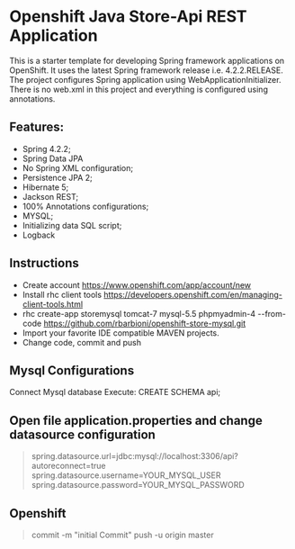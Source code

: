 Openshift Java Store-Api REST Application
=============

This is a starter template for developing Spring framework applications on OpenShift. It uses the latest Spring framework release i.e. 4.2.2.RELEASE.
The project configures Spring application using WebApplicationInitializer. There is no web.xml in this project and everything is configured using annotations.

Features:
-------

* Spring 4.2.2;
* Spring Data JPA
* No Spring XML configuration;
* Persistence JPA 2;
* Hibernate 5;
* Jackson REST;
* 100% Annotations configurations;
* MYSQL;
* Initializing data SQL script;
* Logback

Instructions
-------

* Create account https://www.openshift.com/app/account/new
* Install rhc client tools https://developers.openshift.com/en/managing-client-tools.html
* rhc create-app storemysql tomcat-7 mysql-5.5 phpmyadmin-4 --from-code https://github.com/rbarbioni/openshift-store-mysql.git
* Import your favorite IDE compatible MAVEN projects.
* Change code, commit and push

Mysql Configurations
-------

Connect Mysql database
Execute:
CREATE SCHEMA api;

Open file application.properties and change datasource configuration
---------------------

>spring.datasource.url=jdbc:mysql://localhost:3306/api?autoreconnect=true 
>spring.datasource.username=YOUR_MYSQL_USER 
>spring.datasource.password=YOUR_MYSQL_PASSWORD 

Openshift
-------
>commit -m "initial Commit"
>push -u origin master

